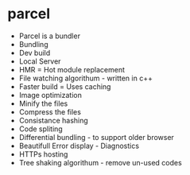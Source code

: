 
# parcel

- Parcel is a bundler
- Bundling
- Dev build
- Local Server
- HMR = Hot module replacement
- File watching algorithum - written in c++
- Faster build = Uses caching
- Image optimization
- Minify the files
- Compress the files
- Consistance hashing
- Code spliting
- Differential bundling - to support older browser
- Beautifull Error display - Diagnostics
- HTTPs hosting
- Tree shaking algorithum - remove un-used codes
